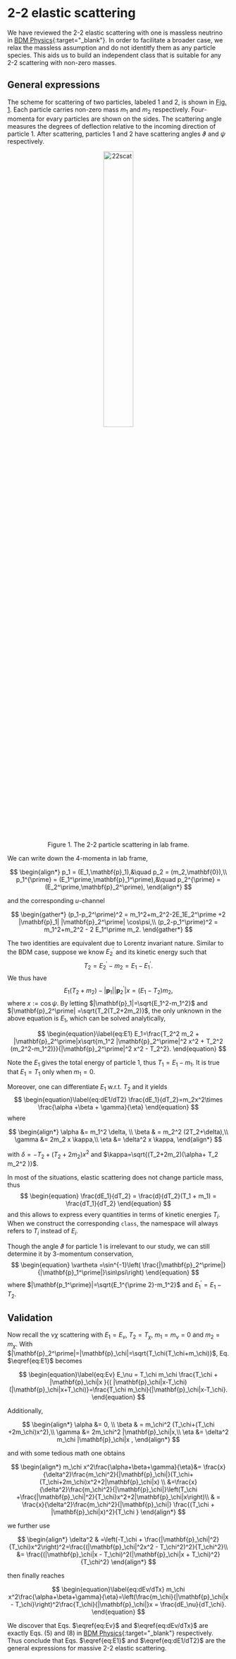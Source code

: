 <script>
window.MathJax = {
  tex: {
    tags: "ams"  // Auto-numbering, AMS based
  }
};
</script>

# 2-2 elastic scattering

We have reviewed the 2-2 elastic scattering with one is massless neutrino in [BDM Physics](../../manual/overview.md#particle-kinematics){:target="_blank"}.
In order to facilitate a broader case, we relax the massless assumption and do not identitfy them as any particle species.
This aids us to build an independent class that is suitable for any 2-2 scattering with non-zero masses.

## General expressions

The scheme for scattering of two particles, labeled 1 and 2, is shown in [Fig. 1](#22scat). Each particle carries non-zero mass $m_1$ and $m_2$ respectively.
Four-momenta for evary particles are shown on the sides. The scattering angle measures the degrees of deflection relative to the incoming direction of particle 1.
After scattering, particles 1 and 2 have scattering angles $\vartheta$ and $\psi$ respectively. 

<figure id="22scat">
<center><img src="../../../figs/22scat.svg" alt="22scat" style="width: 40%;">
<figcaption>Figure 1. The 2-2 particle scattering in lab frame.
</figure>

<!-- We can write down the 4-momenta in c.m. frame

$$
\begin{align*}
p_1^c &= (E_1^c,\mathbf{p}),\\
p_2^c &= (E_2^c,-\mathbf{p}),\\
p_1^{c\prime} &= (E_1^c,\mathbf{p}^\prime),\\
p_2^{c\prime} &= (E_2^c,-\mathbf{p}^\prime).\\
\end{align*}
$$

The energies do not change due to elastic scattering only deflects momenta directions.
We also have the following relations in c.m. frame [[1](#bib_ConceptQFT)],

$$
\begin{align}
E_1^c &=\frac{1}{2\sqrt{s}}(s+m_1^2-m_2^2)=E_1^{c\prime},\\
E_2^c &=\frac{1}{2\sqrt{s}}(s+m_2^2-m_1^2)=E_2^{c\prime},\\
|\mathbf{p}| & =\frac{1}{2\sqrt{s}} \lambda^{1/2}(s,m_1^2,m_2^2)=|\mathbf{p}^\prime|,
\end{align}
$$

where
$$
\begin{equation}
\lambda(x,y,z)= x^2+y^2+z^2-2(xy+yz+xz)
\end{equation}
$$
is the K&auml;llen lambda function.
 -->

We can write down the 4-momenta in lab frame,

$$
\begin{align*}
p_1 = (E_1,\mathbf{p}_1),&\quad p_2 = (m_2,\mathbf{0}),\\
p_1^{\prime} = (E_1^\prime,\mathbf{p}_1^\prime),&\quad p_2^{\prime} = (E_2^\prime,\mathbf{p}_2^\prime),
\end{align*}
$$

<!-- and the following identities [[1](#bib_ConceptQFT)],

$$
\begin{align}
E_1 &=\frac{1}{2m_2}(s-m_1^2-m_2^2),\\
E_1^\prime &=\frac{1}{2m_2}(m_1^2+m_2^2-u),\\
E_2^\prime &=\frac{1}{2m_2}(2m_2^2-t),
\end{align}
$$

where $s$, $t$ and $u$ are the Mandelstam variables and statisfy
$$
\begin{equation}\label{eq:Man_relation}
s+t+u = 2(m_1^2+m_2^2).
\end{equation}
$$ -->

and the corresponding $u$-channel 

$$
\begin{gather*}
(p_1-p_2^\prime)^2 = m_1^2+m_2^2-2E_1E_2^\prime +2 |\mathbf{p}_1| |\mathbf{p}_2^\prime| \cos\psi,\\
(p_2-p_1^\prime)^2 = m_1^2+m_2^2 - 2 E_1^\prime m_2.
\end{gather*}
$$

The two identities are equivalent due to Lorentz invariant nature.
Similar to the BDM case, suppose we know $E_2^\prime$ and its kinetic energy such that
$$
T_2 = E^\prime_2 - m_2 = E_1 - E_1^\prime.
$$
We thus have 
$$
\begin{equation}
E_1 (T_2+m_2) -|\mathbf{p}_1||\mathbf{p}_2^\prime| x = (E_1-T_2)m_2,
\end{equation}
$$
where $x:= \cos\psi$. By letting $|\mathbf{p}_1|=\sqrt{E_1^2-m_1^2}$ and $|\mathbf{p}_2^\prime| =\sqrt{T_2(T_2+2m_2)}$, the only unknown in the above equation is $E_1$, which can be solved analytically,

$$
\begin{equation}\label{eq:E1}
E_1=\frac{T_2^2 m_2 + |\mathbf{p}_2^\prime|x\sqrt{m_1^2 |\mathbf{p}_2^\prime|^2 x^2 + T_2^2 (m_2^2-m_1^2)}}{|\mathbf{p}_2^\prime|^2 x^2 - T_2^2}.
\end{equation}
$$

Note the $E_1$ gives the total energy of particle 1, thus $T_1=E_1 - m_1$. It is true that $E_1 = T_1$ only when $m_1=0$.


Moreover, one can differentiate $E_1$ w.r.t. $T_2$ and it yields
$$
\begin{equation}\label{eq:dE1/dT2}
\frac{dE_1}{dT_2}=m_2x^2\times \frac{\alpha +\beta + \gamma}{\eta}
\end{equation}
$$
where

$$
\begin{align*}
\alpha &= m_1^2 \delta, \\
\beta & = m_2^2 (2T_2+\delta),\\
\gamma &= 2m_2 x \kappa,\\
\eta &= \delta^2  x \kappa,
\end{align*}
$$

with $\delta=-T_2 + (T_2 + 2m_2)x^2$ and $\kappa=\sqrt{(T_2+2m_2)(\alpha+ T_2 m_2^2 )}$.

In most of the situations, elastic scattering does not change particle mass, thus
$$
\begin{equation}
\frac{dE_1}{dT_2} = \frac{d}{dT_2}(T_1 + m_1) = \frac{dT_1}{dT_2}
\end{equation}
$$
and this allows to express every quantities in terms of kinetic energies $T_i$.
When we construct the corresponding `class`, the namespace will always refers to $T_i$ instead of $E_i$.


Though the angle $\vartheta$ for particle 1 is irrelevant to our study, we can still determine it by 3-momentum conservation,
$$
\begin{equation}
\vartheta =\sin^{-1}\left( \frac{|\mathbf{p}_2^\prime|}{|\mathbf{p}_1^\prime|}\sin\psi\right)
\end{equation}
$$
where $|\mathbf{p_1^\prime}|=\sqrt{E_1^{\prime 2}-m_1^2}$ and $E_1^\prime = E_1-T_2$.

## Validation

Now recall the $\nu\chi$ scattering 
with $E_1=E_\nu$, $T_2=T_\chi$, $m_1=m_\nu=0$ and $m_2=m_\chi$.
With $|\mathbf{p}_2^\prime|=|\mathbf{p}_\chi|=\sqrt{T_\chi(T_\chi+m_\chi)}$, Eq. $\eqref{eq:E1}$ becomes

$$
\begin{equation}\label{eq:Ev}
E_\nu = T_\chi m_\chi \frac{T_\chi + |\mathbf{p}_\chi|x }{( |\mathbf{p}_\chi|x-T_\chi)(|\mathbf{p}_\chi|x+T_\chi)}=\frac{T_\chi m_\chi}{|\mathbf{p}_\chi|x-T_\chi}.
\end{equation}
$$

Additionally,

$$
\begin{align*}
\alpha &= 0, \\
\beta & = m_\chi^2 (T_\chi+(T_\chi +2m_\chi)x^2),\\
\gamma &= 2m_\chi^2 |\mathbf{p}_\chi|x,\\
\eta &= \delta^2 m_\chi |\mathbf{p}_\chi|x ,
\end{align*}
$$

and with some tedious math one obtains

$$
\begin{align*}
m_\chi x^2\frac{\alpha+\beta+\gamma}{\eta}&= \frac{x}{\delta^2}\frac{m_\chi^2}{|\mathbf{p}_\chi|}(T_\chi+(T_\chi+2m_\chi)x^2+2|\mathbf{p}_\chi|x) \\
&=\frac{x}{\delta^2}\frac{m_\chi^2}{|\mathbf{p}_\chi|}\left(T_\chi +\frac{|\mathbf{p}_\chi|^2}{T_\chi}x^2+2|\mathbf{p}_\chi|x\right)\\
& = \frac{x}{\delta^2}\frac{m_\chi^2}{|\mathbf{p}_\chi|} \frac{(T_\chi + |\mathbf{p}_\chi|x)^2}{T_\chi }
\end{align*}
$$

we further use

$$
\begin{align*}
\delta^2 & =\left(-T_\chi + \frac{|\mathbf{p}_\chi|^2}{T_\chi}x^2\right)^2=\frac{(|\mathbf{p}_\chi|^2x^2 - T_\chi^2)^2}{T_\chi^2}\\
&= \frac{(|\mathbf{p}_\chi|x - T_\chi)^2(|\mathbf{p}_\chi|x + T_\chi)^2}{T_\chi^2}
\end{align*}
$$

then finally reaches

$$
\begin{equation}\label{eq:dEv/dTx}
m_\chi x^2\frac{\alpha+\beta+\gamma}{\eta}=\left(\frac{m_\chi}{|\mathbf{p}_\chi|x - T_\chi}\right)^2\frac{T_\chi}{|\mathbf{p}_\chi|}x = \frac{dE_\nu}{dT_\chi}.
\end{equation}
$$


We discover that Eqs. $\eqref{eq:Ev}$ and $\eqref{eq:dEv/dTx}$ are exactly Eqs. (5) and (8) in [BDM Physics](../../manual/overview.md#constraint-by-positive-definite-e_nu){:target="_blank"} respectively.
Thus conclude that
Eqs. $\eqref{eq:E1}$ and $\eqref{eq:dE1/dT2}$ are the general expressions for massive 2-2 elastic scattering.



<!-- 1. <p id="bib_ConceptQFT">V. Ilisie, *Concepts in quantum field theory: A practitioner's toolkit*, Springer (2016)</p>  -->